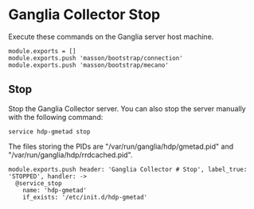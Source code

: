 
# Ganglia Collector Stop

Execute these commands on the Ganglia server host machine.

    module.exports = []
    module.exports.push 'masson/bootstrap/connection'
    module.exports.push 'masson/bootstrap/mecano'

## Stop

Stop the Ganglia Collector server. You can also stop the server manually with
the following command:

```
service hdp-gmetad stop
```

The files storing the PIDs are "/var/run/ganglia/hdp/gmetad.pid" and
"/var/run/ganglia/hdp/rrdcached.pid".

    module.exports.push header: 'Ganglia Collector # Stop', label_true: 'STOPPED', handler: ->
      @service_stop
        name: 'hdp-gmetad'
        if_exists: '/etc/init.d/hdp-gmetad'
